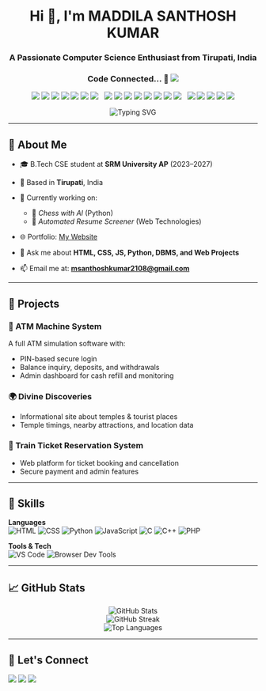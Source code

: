 <h1 align="center">Hi 👋, I'm MADDILA SANTHOSH KUMAR</h1>
<h3 align="center">A Passionate Computer Science Enthusiast from Tirupati, India</h3>

<h3 align="center">Code Connected... 🤝 <img src="https://img.shields.io/badge/-hola-black?style=flat-square"/></h3>

<p align="center">
  <img src="https://img.shields.io/badge/M-red?style=flat-square&labelColor=red" />
  <img src="https://img.shields.io/badge/A-orange?style=flat-square&labelColor=orange" />
  <img src="https://img.shields.io/badge/D-teal?style=flat-square&labelColor=teal" />
  <img src="https://img.shields.io/badge/D-gold?style=flat-square&labelColor=gold" />
  <img src="https://img.shields.io/badge/I-blue?style=flat-square&labelColor=blue" />
  <img src="https://img.shields.io/badge/L-indigo?style=flat-square&labelColor=indigo" />
  <img src="https://img.shields.io/badge/A-purple?style=flat-square&labelColor=purple" />
  &nbsp;
  <img src="https://img.shields.io/badge/S-yellow?style=flat-square&labelColor=yellow" />
  <img src="https://img.shields.io/badge/A-green?style=flat-square&labelColor=green" />
  <img src="https://img.shields.io/badge/N-red?style=flat-square&labelColor=red" />
  <img src="https://img.shields.io/badge/T-orange?style=flat-square&labelColor=orange" />
  <img src="https://img.shields.io/badge/H-gold?style=flat-square&labelColor=gold" />
  <img src="https://img.shields.io/badge/O-indigo?style=flat-square&labelColor=indigo" />
  <img src="https://img.shields.io/badge/S-brown?style=flat-square&labelColor=brown" />
  <img src="https://img.shields.io/badge/H-blue?style=flat-square&labelColor=blue" />
  &nbsp;
  <img src="https://img.shields.io/badge/K-red?style=flat-square&labelColor=red" />
  <img src="https://img.shields.io/badge/U-orange?style=flat-square&labelColor=orange" />
  <img src="https://img.shields.io/badge/M-green?style=flat-square&labelColor=green" />
  <img src="https://img.shields.io/badge/A-purple?style=flat-square&labelColor=purple" />
  <img src="https://img.shields.io/badge/R-cyan?style=flat-square&labelColor=cyan" />
</p>


<p align="center">
  <img src="https://readme-typing-svg.demolab.com?font=Fira+Code&size=22&pause=1000&center=true&vCenter=true&width=435&lines=Aspiring+Full+Stack+Developer;Python+%7C+HTML+%7C+CSS+%7C+JavaScript;Loves+Web+Projects+%26+Automation" alt="Typing SVG" />
</p>

---

## 🚀 About Me

- 🎓 B.Tech CSE student at **SRM University AP** (2023–2027)  
- 📍 Based in **Tirupati**, India  
- 🧠 Currently working on:  
  - 🤖 *Chess with AI* (Python)
  - 📝 *Automated Resume Screener* (Web Technologies)

- 🌐 Portfolio: [My Website](https://santhosh939s.github.io/my-portfolio-with-css/)
- 💬 Ask me about **HTML, CSS, JS, Python, DBMS, and Web Projects**
- 📫 Email me at: **msanthoshkumar2108@gmail.com**

---

## 💼 Projects

### 🔐 ATM Machine System  
A full ATM simulation software with:
- PIN-based secure login
- Balance inquiry, deposits, and withdrawals
- Admin dashboard for cash refill and monitoring

### 🌍 Divine Discoveries  
- Informational site about temples & tourist places  
- Temple timings, nearby attractions, and location data

### 🚉 Train Ticket Reservation System  
- Web platform for ticket booking and cancellation  
- Secure payment and admin features

---

## 🧠 Skills

**Languages**  
![HTML](https://img.shields.io/badge/HTML-F06529?style=for-the-badge&logo=html5&logoColor=white)
![CSS](https://img.shields.io/badge/CSS-2965f1?style=for-the-badge&logo=css3&logoColor=white)
![Python](https://img.shields.io/badge/Python-3776AB?style=for-the-badge&logo=python&logoColor=white)
![JavaScript](https://img.shields.io/badge/JavaScript-F0DB4F?style=for-the-badge&logo=javascript&logoColor=black)
![C](https://img.shields.io/badge/C-00599C?style=for-the-badge&logo=c&logoColor=white)
![C++](https://img.shields.io/badge/C%2B%2B-004482?style=for-the-badge&logo=c%2B%2B&logoColor=white)
![PHP](https://img.shields.io/badge/PHP-777BB4?style=for-the-badge&logo=php&logoColor=white)

**Tools & Tech**  
![VS Code](https://img.shields.io/badge/VS%20Code-007ACC?style=for-the-badge&logo=visual-studio-code&logoColor=white)
![Browser Dev Tools](https://img.shields.io/badge/Browser%20Dev%20Tools-323330?style=for-the-badge)

---

## 📈 GitHub Stats

<p align="center">
  <img src="https://github-readme-stats.vercel.app/api?username=Santhosh939s&show_icons=true&theme=tokyonight" alt="GitHub Stats" />
  <br />
  <img src="https://github-readme-streak-stats.herokuapp.com/?user=Santhosh939s&theme=tokyonight" alt="GitHub Streak" />
  <br />
  <img src="https://github-readme-stats.vercel.app/api/top-langs/?username=Santhosh939s&layout=compact&theme=tokyonight" alt="Top Languages" />
</p>

---

## 🤝 Let's Connect

<p>
  <a href="mailto:ms9391220057@gmail.com"><img src="https://img.shields.io/badge/Email-D14836?style=for-the-badge&logo=gmail&logoColor=white"/></a>
  <a href="https://www.linkedin.com/in/maddilasanthoshkumar/"><img src="https://img.shields.io/badge/LinkedIn-blue?style=for-the-badge&logo=linkedin&logoColor=white"/></a>
  <a href="https://santhosh939s.github.io/my-portfolio-with-css/"><img src="https://img.shields.io/badge/Website-00C7B7?style=for-the-badge&logo=google-chrome&logoColor=white"/></a>
</p>
